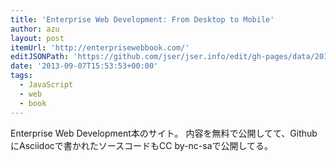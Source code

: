 ```yaml
---
title: 'Enterprise Web Development: From Desktop to Mobile'
author: azu
layout: post
itemUrl: 'http://enterprisewebbook.com/'
editJSONPath: 'https://github.com/jser/jser.info/edit/gh-pages/data/2013/09/index.json'
date: '2013-09-07T15:53:53+00:00'
tags:
  - JavaScript
  - web
  - book
---
```

Enterprise Web Development本のサイト。
内容を無料で公開してて、GithubにAsciidocで書かれたソースコードもCC by-nc-saで公開してる。
